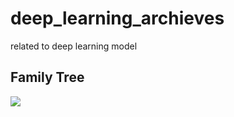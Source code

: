 # deep_learning_archieves

related to deep learning model


## Family Tree
![](https://docs.google.com/drawings/d/1VERiZDnfrAXIw8_2p41-2oUVVEw4lTd6US58xApzIzE/pub?w=1440&h=1080)
